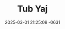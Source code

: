 ---
layout: cast
date: 2025-03-01 21:25:08 -0631
categories: actor

# Site Attributes
title: "Tub Yaj"
permalink: "/cast/Tub_Yaj"

# Actor/Actress Attributes
thumbnail: "/assets/cast_thumbnails/Tub Yaj.jpeg"
---